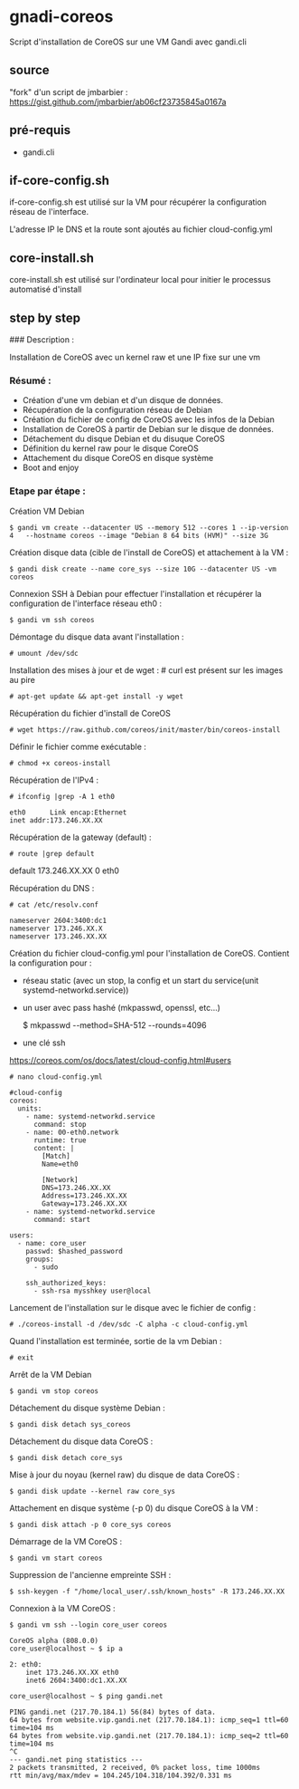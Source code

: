 # gnadi-coreos
Script d'installation de CoreOS sur une VM Gandi avec gandi.cli

## source
"fork" d'un script de jmbarbier : 
https://gist.github.com/jmbarbier/ab06cf23735845a0167a

## pré-requis 
 - gandi.cli

## if-core-config.sh
if-core-config.sh est utilisé sur la VM  pour récupérer la configuration réseau de l'interface.

L'adresse IP le DNS et la route sont ajoutés au fichier cloud-config.yml

## core-install.sh
core-install.sh est utilisé sur l'ordinateur local pour initier le processus automatisé d'install

## step by step

### Description : 

Installation de CoreOS avec un kernel raw et une IP fixe sur une vm

### Résumé : 

 * Création d'une vm debian et d'un disque de données.
 * Récupération de la configuration réseau de Debian 
 * Création du fichier de config de CoreOS avec les infos de la Debian
 * Installation de CoreOS à partir de Debian sur le disque de données.
 * Détachement du disque Debian et du disuque CoreOS
 * Définition du kernel raw pour le disque CoreOS
 * Attachement du disque CoreOS en disque système
 * Boot and enjoy


### Etape par étape :

Création VM Debian 

    $ gandi vm create --datacenter US --memory 512 --cores 1 --ip-version 4   --hostname coreos --image "Debian 8 64 bits (HVM)" --size 3G


Création disque data (cible de l'install de CoreOS) et attachement à la VM :

    $ gandi disk create --name core_sys --size 10G --datacenter US -vm coreos


Connexion SSH à Debian pour effectuer l'installation et récupérer la configuration de l'interface réseau eth0 :

    $ gandi vm ssh coreos


Démontage du disque data avant l'installation :

    # umount /dev/sdc


Installation des mises à jour et de wget : # curl est présent sur les images au pire

    # apt-get update && apt-get install -y wget 


Récupération du fichier d'install de CoreOS

    # wget https://raw.github.com/coreos/init/master/bin/coreos-install


Définir le fichier comme exécutable :

    # chmod +x coreos-install


Récupération de l'IPv4 :

    # ifconfig |grep -A 1 eth0

    eth0      Link encap:Ethernet    
    inet addr:173.246.XX.XX
          

Récupération de la gateway (default) :

    # route |grep default

default         173.246.XX.XX    0 eth0


Récupération du DNS :

    # cat /etc/resolv.conf 

    nameserver 2604:3400:dc1
    nameserver 173.246.XX.X
    nameserver 173.246.XX.XX


Création du fichier cloud-config.yml pour l'installation de CoreOS.
Contient la configuration pour : 

 * réseau static (avec un stop, la config et un start du service(unit systemd-networkd.service)) 
 * un user avec pass hashé (mkpasswd, openssl, etc...) 

	$ mkpasswd --method=SHA-512 --rounds=4096

 * une clé ssh


https://coreos.com/os/docs/latest/cloud-config.html#users

    # nano cloud-config.yml

    #cloud-config
    coreos:
      units:
        - name: systemd-networkd.service
          command: stop
        - name: 00-eth0.network
          runtime: true
          content: |
            [Match]
            Name=eth0
            
            [Network]
            DNS=173.246.XX.XX
            Address=173.246.XX.XX
            Gateway=173.246.XX.XX
        - name: systemd-networkd.service
          command: start
          
    users:
      - name: core_user
        passwd: $hashed_password
        groups:
          - sudo
          
        ssh_authorized_keys:
          - ssh-rsa mysshkey user@local
      

Lancement de l'installation sur le disque avec le fichier de config :

    # ./coreos-install -d /dev/sdc -C alpha -c cloud-config.yml


Quand l'installation est terminée, sortie de la vm Debian :

    # exit


Arrêt de la VM Debian

    $ gandi vm stop coreos


Détachement du disque système Debian :

    $ gandi disk detach sys_coreos


Détachement du disque data CoreOS :

    $ gandi disk detach core_sys


Mise à jour du noyau (kernel raw) du disque de data CoreOS :

    $ gandi disk update --kernel raw core_sys


Attachement en disque système (-p 0) du disque CoreOS à la VM :

    $ gandi disk attach -p 0 core_sys coreos


Démarrage de la VM CoreOS :

    $ gandi vm start coreos


Suppression de l'ancienne empreinte SSH : 

    $ ssh-keygen -f "/home/local_user/.ssh/known_hosts" -R 173.246.XX.XX


Connexion à la VM CoreOS :

    $ gandi vm ssh --login core_user coreos

    CoreOS alpha (808.0.0)
    core_user@localhost ~ $ ip a

    2: eth0: 
        inet 173.246.XX.XX eth0
        inet6 2604:3400:dc1.XX.XX 

    core_user@localhost ~ $ ping gandi.net

    PING gandi.net (217.70.184.1) 56(84) bytes of data.
    64 bytes from website.vip.gandi.net (217.70.184.1): icmp_seq=1 ttl=60 time=104 ms
    64 bytes from website.vip.gandi.net (217.70.184.1): icmp_seq=2 ttl=60 time=104 ms
    ^C
    --- gandi.net ping statistics ---
    2 packets transmitted, 2 received, 0% packet loss, time 1000ms
    rtt min/avg/max/mdev = 104.245/104.318/104.392/0.331 ms

